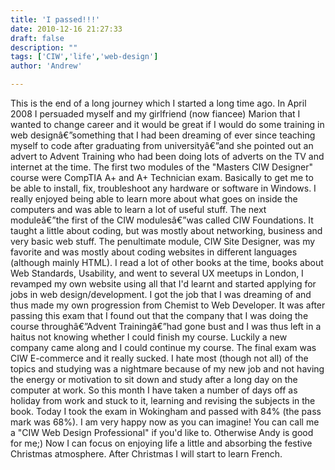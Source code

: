 ```yaml
---
title: 'I passed!!!'
date: 2010-12-16 21:27:33
draft: false
description: ""
tags: ['CIW','life','web-design']
author: 'Andrew'

---
```


This is the end of a long journey which I started a long time ago. In April 2008 I persuaded myself and my girlfriend (now fiancee) Marion that I wanted to change career and it would be great if I would do some training in web designâ€”something that I had been dreaming of ever since teaching myself to code after graduating from universityâ€”and she pointed out an advert to Advent Training who had been doing lots of adverts on the TV and internet at the time. The first two modules of the "Masters CIW Designer" course were CompTIA A+ and A+ Technician exam. Basically to get me to be able to install, fix, troubleshoot any hardware or software in Windows. I really enjoyed being able to learn more about what goes on inside the computers and was able to learn a lot of useful stuff. The next moduleâ€”the first of the CIW modulesâ€”was called CIW Foundations. It taught a little about coding, but was mostly about networking, business and very basic web stuff. The penultimate module, CIW Site Designer, was my favorite and was mostly about coding websites in different languages (although mainly HTML). I read a lot of other books at the time, books about Web Standards, Usability, and went to several UX meetups in London, I revamped my own website using all that I'd learnt and started applying for jobs in web design/development. I got the job that I was dreaming of and thus made my own progression from Chemist to Web Developer. It was after passing this exam that I found out that the company that I was doing the course throughâ€”Advent Trainingâ€”had gone bust and I was thus left in a haitus not knowing whether I could finish my course. Luckily a new company came along and I could continue my course. The final exam was CIW E-commerce and it really sucked. I hate most (though not all) of the topics and studying was a nightmare because of my new job and not having the energy or motivation to sit down and study after a long day on the computer at work. So this month I have taken a number of days off as holiday from work and stuck to it, learning and revising the subjects in the book. Today I took the exam in Wokingham and passed with 84% (the pass mark was 68%). I am very happy now as you can imagine! You can call me a "CIW Web Design Professional" if you'd like to. Otherwise Andy is good for me;) Now I can focus on enjoying life a little and absorbing the festive Christmas atmosphere. After Christmas I will start to learn French.
